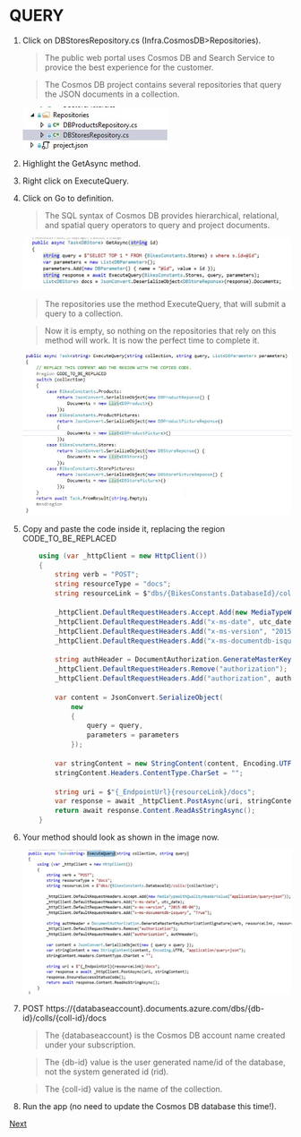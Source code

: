 # QUERY

1. Click on DBStoresRepository.cs (Infra.CosmosDB>Repositories).	

    > The public web portal uses Cosmos DB and Search Service to provice the best experience for the customer.

    > The Cosmos DB project contains several repositories that query the JSON documents in a collection.

    ![](img/image30.jpg)

1. Highlight the GetAsync method.

1. Right click on ExecuteQuery.

1. Click on Go to definition.	

    > The SQL syntax of Cosmos DB provides hierarchical, relational, and spatial query operators to query and project documents.

    ![](img/image31.jpg)

    > The repositories use the method ExecuteQuery, that will submit a query to a collection. 

    > Now it is empty, so nothing on the repositories that rely on this method will work. It is now the perfect time to complete it.

    ![](img/image32.jpg)

1. Copy and paste the code inside it, replacing the region CODE_TO_BE_REPLACED

    ```csharp
        using (var _httpClient = new HttpClient())
        {
            string verb = "POST";
            string resourceType = "docs";
            string resourceLink = $"dbs/{BikesConstants.DatabaseId}/colls/{collection}";

            _httpClient.DefaultRequestHeaders.Accept.Add(new MediaTypeWithQualityHeaderValue("application/query+json"));
            _httpClient.DefaultRequestHeaders.Add("x-ms-date", utc_date);
            _httpClient.DefaultRequestHeaders.Add("x-ms-version", "2015-08-06");
            _httpClient.DefaultRequestHeaders.Add("x-ms-documentdb-isquery", "True");

            string authHeader = DocumentAuthorization.GenerateMasterKeyAuthorizationSignature(verb, resourceLink, resourceType,         _Key, "master", "1.0", utc_date);
            _httpClient.DefaultRequestHeaders.Remove("authorization");
            _httpClient.DefaultRequestHeaders.Add("authorization", authHeader);

            var content = JsonConvert.SerializeObject(
                new
                {
                    query = query,
                    parameters = parameters
                });

            var stringContent = new StringContent(content, Encoding.UTF8, "application/query+json");
            stringContent.Headers.ContentType.CharSet = "";

            string uri = $"{_EndpointUrl}{resourceLink}/docs";
            var response = await _httpClient.PostAsync(uri, stringContent);
            return await response.Content.ReadAsStringAsync();
        } 
    ```


1. Your method should look as shown in the image now.

    ![](img/image33.jpg)

1. POST https://{databaseaccount}.documents.azure.com/dbs/{db-id}/colls/{coll-id}/docs		

    > The {databaseaccount} is the Cosmos DB account name created under your subscription. 

    > The {db-id} value is the user generated name/id of the database, not the system generated id (rid). 

    > The {coll-id} value is the name of the collection.

1. Run the app (no need to update the Cosmos DB database this time!).	


<a href="7.PartitionScale.md">Next</a>
 
